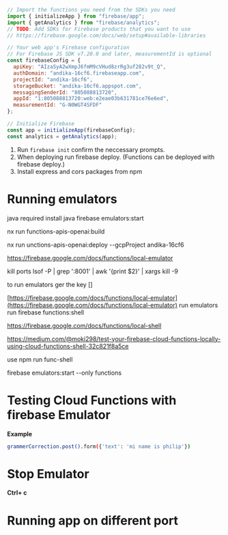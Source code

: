 ```javascript
// Import the functions you need from the SDKs you need
import { initializeApp } from "firebase/app";
import { getAnalytics } from "firebase/analytics";
// TODO: Add SDKs for Firebase products that you want to use
// https://firebase.google.com/docs/web/setup#available-libraries

// Your web app's Firebase configuration
// For Firebase JS SDK v7.20.0 and later, measurementId is optional
const firebaseConfig = {
  apiKey: "AIzaSyA2wXmpJ6fmM9cVHud8zrRg3uf282v9t_Q",
  authDomain: "andika-16cf6.firebaseapp.com",
  projectId: "andika-16cf6",
  storageBucket: "andika-16cf6.appspot.com",
  messagingSenderId: "805088813720",
  appId: "1:805088813720:web:e2eae03b631781ce76e6ed",
  measurementId: "G-N0WGT4SFDF"
};

// Initialize Firebase
const app = initializeApp(firebaseConfig);
const analytics = getAnalytics(app);

```
1. Run `firebase init` confirm the neccessary prompts.
2. When deploying run firebase deploy. (Functions can be deployed with firebase deploy.)
3. Install express and cors packages from npm 
   

# Running emulators 
java required install java
firebase emulators:start


nx run functions-apis-openai:build

nx run unctions-apis-openai:deploy --gcpProject andika-16cf6


https://firebase.google.com/docs/functions/local-emulator

kill ports 
lsof -P | grep ':8001' | awk '{print $2}' | xargs kill -9


to run emulators ger the key []

[https://firebase.google.com/docs/functions/local-emulator](https://firebase.google.com/docs/functions/local-emulator)
run emulators
run firebase functions:shell


https://firebase.google.com/docs/functions/local-shell

https://medium.com/@moki298/test-your-firebase-cloud-functions-locally-using-cloud-functions-shell-32c821f8a5ce

use npm run func-shell

firebase emulators:start --only functions


# Testing Cloud Functions with firebase Emulator 

__Example__
```bash
grammerCorrection.post().form({'text': 'mi name is philip'})

```

# Stop Emulator 

**Ctrl+ c**



# Running app on different port